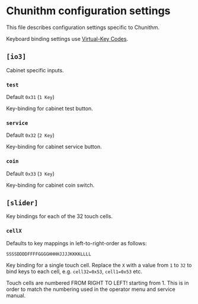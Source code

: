 # Chunithm configuration settings

This file describes configuration settings specific to Chunithm.

Keyboard binding settings use
[Virtual-Key Codes](https://docs.microsoft.com/en-us/windows/win32/inputdev/virtual-key-codes).

## `[io3]`

Cabinet specific inputs.

### `test`

Default `0x31` (`1 Key`)

Key-binding for cabinet test button.

### `service`

Default `0x32` (`2 Key`)

Key-binding for cabinet service button.

### `coin`

Default `0x33` (`3 Key`)

Key-binding for cabinet coin switch.

## `[slider]`

Key bindings for each of the 32 touch cells.

### `cellX`

Defaults to key mappings in left-to-right-order as follows:

```text
SSSSDDDDFFFFGGGGHHHHJJJJKKKKLLLL
```

Key binding for a single touch cell. Replace the `X` with a value from `1` to `32` to bind keys to
each cell, e.g. `cell32=0x53`, `cell1=0x53` etc.

Touch cells are numbered FROM RIGHT TO LEFT! starting from 1. This is in order to match the
numbering used in the operator menu and service manual.
